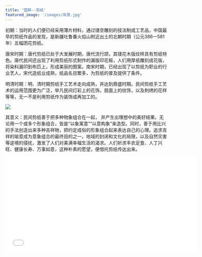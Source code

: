 ```yaml
---
title: '国粹--剪纸'
featured_image: '/images/背景.jpg'
---
```


初期：当时的人们便已经采用薄片材料，通过镂空雕刻的技法制成工艺品，中国最早的剪纸作品的发现，是新疆吐鲁番火焰山附近出土的北朝时期（公元386一581年）五幅团花剪纸。

唐宋时期：唐代剪纸已处于大发展时期，唐代流行颉，其镂花木版纹样具有剪纸特色。唐代民间还出现了利用剪纸形式制作的漏版印花板，人们用厚纸雕刻成花版，将染料漏印到布匹上，形成美丽的图案。南宋时期，已经出现了以剪纸为职业的行业艺人，宋代造纸业成熟，纸品名目繁多，为剪纸的普及提供了条件。

明清时期：明、清时期剪纸手工艺术走向成熟，并达到鼎盛时期。民间剪纸手工艺术的运用范围更为广泛，举凡民间灯彩上的花饰，扇面上的纹饰，以及刺绣的花样等等，无一不是利用剪纸作为装饰成再加工的。

![](/images/剪纸.jpg)

其意义：民间剪纸善于把多种物象组合在一起， 并产生出理想中的美好结果。无论用一个或多个形象组合，皆是“以象寓意”“以意构象”来造型。同时，善于用比兴的手法创造出来多种吉祥物，把约定成俗的形象组合起来表达自己的心理。追求吉祥的喻意成为意象组合的最终目的之一。地域的封闭和文化的局限，以及自然灾害等逆境的侵扰，激发了人们对美满幸福生活的渴求。人们祈求丰衣足食、人丁兴旺、健康长寿、万事如意，这种朴素的愿望，便借托剪纸传达出来。 

<iframe src="//player.bilibili.com/player.html?aid=5301655&bvid=BV1xs411y7CG&cid=8617512&p=1" scrolling="no" border="0" frameborder="no" framespacing="0" allowfullscreen="true" width="600px" height ="300px" > </iframe>
